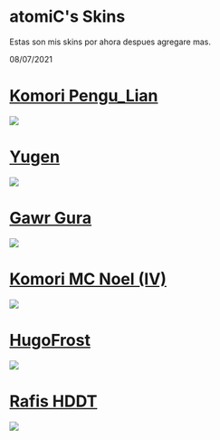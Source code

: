 # atomiC's Skins

Estas son mis skins por ahora despues agregare mas. 

08/07/2021

# [Komori Pengu_Lian](https://www.mediafire.com/file/pr8n1s15j37whi8/Komori_-_Pengu_Lian%2528PwV%2529.osk/file)
![](https://skins.osuck.net/uploads/posts/2019-08/1565775665_screenshot6289.jpg)

# [Yugen](https://www.mediafire.com/file/gkxr6fswqjozc7f/-_YUGEN_FINAL_WS_-.osk/file)
![](https://osuskins.net/screenshots/wEaMJGb.jpg)

# [Gawr Gura](https://www.mediafire.com/file/uusklkpvdtnf6wh/-Gawr_Gura-.osk/file)
![](https://i.imgur.com/WB3Tgtj.png)

# [Komori MC Noel (IV)](https://www.mediafire.com/file/70pe02sidjyie9u/Komori_-_MC_NOEL_%2528VI%2529.osk/file)
![](https://skins.osuck.net/uploads/posts/2019-07/1563806607_screenshot6079.jpg)

# [HugoFrost](https://mega.nz/file/EF5XSAaS#Wmb2ujKiJT-O-8sxB-sjEcMZzjBuHj3jLc6hxFsalAc)
![](https://camo.githubusercontent.com/2cc7d222f04fb9e62acf488349efa80a75792f0b8dc9bc14ea06c987a7567d7e/68747470733a2f2f6f73752e7070792e73682f73732f31353031303239302f38373262)

# [Rafis HDDT](https://drive.google.com/file/d/1aJh7apqZTrXvWkwNVhzBfIVcG821hxx2/view)
![](https://camo.githubusercontent.com/dba1121c2a976c6b3ef339ccad01dfcfacea7825f0f9a54c5b11909a64db82e6/68747470733a2f2f736b696e732e6f7375636b2e6e65742f75706c6f6164732f706f7374732f323031382d30392f313533373836363930355f666572626575772e6a7067)
